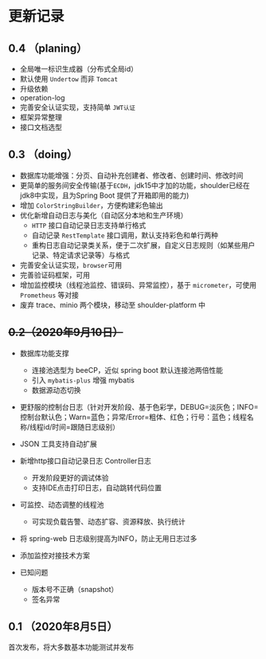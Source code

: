 # 更新记录

## 0.4 （planing）
- 全局唯一标识生成器（分布式全局id）
- 默认使用 `Undertow` 而非 `Tomcat`
- 升级依赖
- operation-log
- 完善安全认证实现，支持简单 `JWT认证`
- 框架异常整理
- 接口文档选型

## 0.3 （doing）
- 数据库功能增强：分页、自动补充创建者、修改者、创建时间、修改时间
- 更简单的服务间安全传输(基于`ECDH`，jdk15中才加的功能，shoulder已经在jdk8中实现，且为Spring Boot 提供了开箱即用的能力)
- 增加 `ColorStringBuilder`，方便构建彩色输出
- 优化新增自动日志与美化（自动区分本地和生产环境）
    - `HTTP` 接口自动记录日志支持单行格式
    - 自动记录 `RestTemplate` 接口调用，默认支持彩色和单行两种
    - 重构日志自动记录类关系，便于二次扩展，自定义日志规则（如某些用户记录、特定请求记录等）与格式
- 完善安全认证实现，`browser`可用
- 完善验证码框架，可用
- 增加监控模块（线程池监控、错误码、异常监控），基于 `micrometer`，可使用 `Prometheus` 等对接
- 废弃 trace、minio 两个模块，移动至 shoulder-platform 中

## ~~0.2（2020年9月10日）~~
- 数据库功能支撑
    - 连接池选型为 beeCP，近似 spring boot 默认连接池两倍性能
    - 引入 `mybatis-plus` 增强 mybatis
    - 数据源动态切换
- 更舒服的控制台日志（针对开发阶段、基于色彩学，DEBUG=淡灰色；INFO=控制台默认色；Warn=蓝色；异常/Error=粗体、红色；行号：蓝色；线程名称/线程id/时间=跟随日志级别）
- JSON 工具支持自动扩展
- 新增http接口自动记录日志 Controller日志
    - 开发阶段更好的调试体验
    - 支持IDE点击打印日志，自动跳转代码位置
- 可监控、动态调整的线程池
    - 可实现负载告警、动态扩容、资源释放、执行统计
- 将 spring-web 日志级别提高为INFO，防止无用日志过多
- 添加监控对接技术方案

- 已知问题
    - 版本号不正确（snapshot）
    - 签名异常


## 0.1 （2020年8月5日）

首次发布，将大多数基本功能测试并发布
